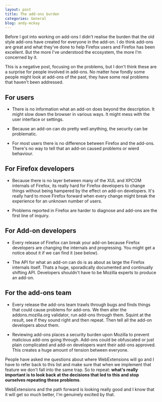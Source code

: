 ```yaml
---
layout: post
title: The add-ons burden
categories: General
blog: andy-mckay
---
```


Before I got into working on add-ons I didn't realise the burden that the old style add-ons have created for everyone in the add-on. I do think add-ons are great and what they've done to help Firefox users and Firefox has been excellent. But the more I've understood the ecosystem, the more I'm concerned by it.

This is a negative post, focusing on the problems, but I don't think these are a surprise for people involved in add-ons. No matter how fondly some people might look at add-ons of the past, they have some real problems that haven't been addressed.

## For users

* There is no information what an add-on does beyond the description. It might slow down the browser in various ways. It might mess with the user interface or settings.

* Because an add-on can do pretty well anything, the security can be problematic.

* For most users there is no difference between Firefox and the add-ons. There's no way to tell that an add-on caused problems or wierd behaviour.

## For Firefox developers

* Because there is no layer between many of the XUL and XPCOM internals of Firefox, its really hard for Firefox developers to change things without being hampered by the effect on add-on developers. It's really hard to move Firefox forward when every change might break the experience for an unknown number of users.

* Problems reported in Firefox are harder to diagnose and add-ons are the first line of inquiry.

## For Add-on developers

* Every release of Firefox can break your add-on because Firefox developers are changing the internals and progressing. You might get a notice about it if we can find it (see below).

* The API for what an add-on can do is as about as large the Firefox internals itself. Thats a huge, sporadically documented and continually shifting API. Developers shouldn't have to be Mozilla experts to produce an add-on.

## For the add-ons team

* Every release the add-ons team trawls through bugs and finds things that could cause problems for add-ons. We then alter the addons.mozilla.org validator, run add-ons through them. Squint at the result, see if they sound right and then repeat. Then tell all the add-on developers about them.

* Reviewing add-ons places a security burden upon Mozilla to prevent malicious add-ons going through. Add-ons could be obfuscated or just plain complicated and add-on developers want their add-ons approved. This creates a huge amount of tension between everyone.

People have asked me questions about where WebExtensions will go and I have to refer back to this list and make sure that when we implement that feature we don't fall into the same trap. So to repeat: **what's really important is to look back at the decisions that led to this and stop ourselves repeating these problems**.

WebExtensions and the path forward is looking really good and I know that it will get so much better, I'm genuinely excited by that.
